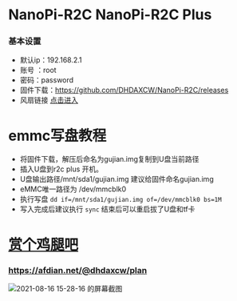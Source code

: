 # NanoPi-R2C  NanoPi-R2C Plus
### 基本设置
- 默认ip：192.168.2.1
- 账号 ：root
- 密码：password
- 固件下载：https://github.com/DHDAXCW/NanoPi-R2C/releases
- 风扇链接 [点击进入](https://s.click.taobao.com/t?e=m%3D2%26s%3Dd8Ack0Lbx8McQipKwQzePOeEDrYVVa64LKpWJ%2Bin0XJRAdhuF14FMXpyNmcFd6mT8sviUM61dt2T0mcOGN1M6FAj1gqltKaEfKzCcEr0EW0YuhTK3FPxiHMT7yc3NZrQKSOkJV8harV3phaPbavinqGCwVfdcN0wcSpj5qSCmbA%3D)

# emmc写盘教程
- 将固件下载，解压后命名为gujian.img复制到U盘当前路径
- 插入U盘到r2c plus 开机。
- U盘输出路径/mnt/sda1/gujian.img  建议给固件命名gujian.img
- eMMC唯一路径为 /dev/mmcblk0 
- 执行写盘 ``dd if=/mnt/sda1/gujian.img of=/dev/mmcblk0 bs=1M ``
- 写入完成后建议执行 ``sync`` 结束后可以重启拔了U盘和tf卡

# [赏个鸡腿吧](https://afdian.net/@dhdaxcw/plan)
### https://afdian.net/@dhdaxcw/plan
![2021-08-16 15-28-16 的屏幕截图](https://user-images.githubusercontent.com/74764072/129526839-5f3d9679-b269-4434-8f34-37209436c785.png)
